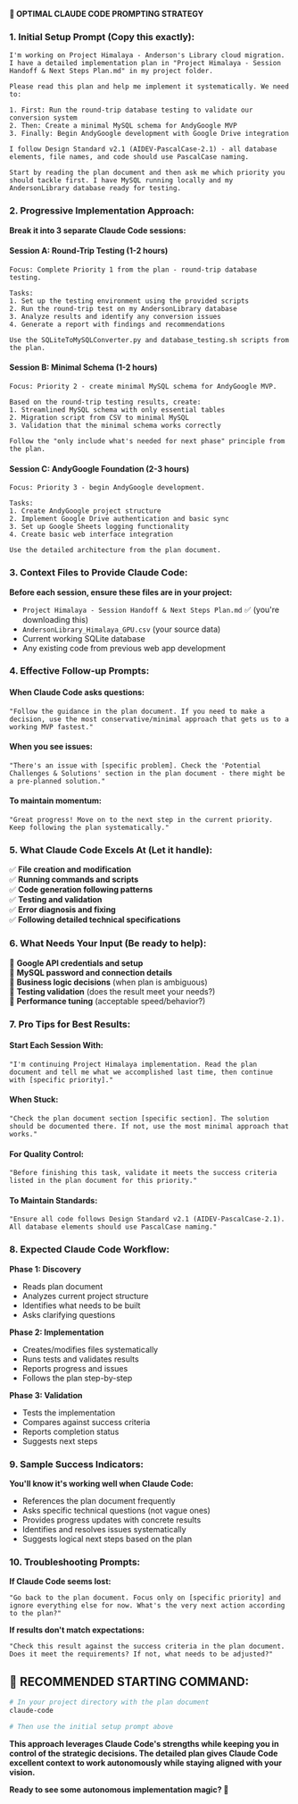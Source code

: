  **🎯 OPTIMAL CLAUDE CODE PROMPTING STRATEGY**

### **1. Initial Setup Prompt (Copy this exactly):**

```
I'm working on Project Himalaya - Anderson's Library cloud migration. I have a detailed implementation plan in "Project Himalaya - Session Handoff & Next Steps Plan.md" in my project folder.

Please read this plan and help me implement it systematically. We need to:

1. First: Run the round-trip database testing to validate our conversion system
2. Then: Create a minimal MySQL schema for AndyGoogle MVP  
3. Finally: Begin AndyGoogle development with Google Drive integration

I follow Design Standard v2.1 (AIDEV-PascalCase-2.1) - all database elements, file names, and code should use PascalCase naming.

Start by reading the plan document and then ask me which priority you should tackle first. I have MySQL running locally and my AndersonLibrary database ready for testing.
```

### **2. Progressive Implementation Approach:**

**Break it into 3 separate Claude Code sessions:**

#### **Session A: Round-Trip Testing (1-2 hours)**

```
Focus: Complete Priority 1 from the plan - round-trip database testing.

Tasks:
1. Set up the testing environment using the provided scripts
2. Run the round-trip test on my AndersonLibrary database  
3. Analyze results and identify any conversion issues
4. Generate a report with findings and recommendations

Use the SQLiteToMySQLConverter.py and database_testing.sh scripts from the plan.
```

#### **Session B: Minimal Schema (1-2 hours)**

```
Focus: Priority 2 - create minimal MySQL schema for AndyGoogle MVP.

Based on the round-trip testing results, create:
1. Streamlined MySQL schema with only essential tables
2. Migration script from CSV to minimal MySQL
3. Validation that the minimal schema works correctly

Follow the "only include what's needed for next phase" principle from the plan.
```

#### **Session C: AndyGoogle Foundation (2-3 hours)**

```
Focus: Priority 3 - begin AndyGoogle development.

Tasks:
1. Create AndyGoogle project structure
2. Implement Google Drive authentication and basic sync
3. Set up Google Sheets logging functionality
4. Create basic web interface integration

Use the detailed architecture from the plan document.
```

### **3. Context Files to Provide Claude Code:**

**Before each session, ensure these files are in your project:**

- `Project Himalaya - Session Handoff & Next Steps Plan.md` ✅ (you're downloading this)
- `AndersonLibrary_Himalaya_GPU.csv` (your source data)
- Current working SQLite database
- Any existing code from previous web app development

### **4. Effective Follow-up Prompts:**

#### **When Claude Code asks questions:**

```
"Follow the guidance in the plan document. If you need to make a decision, use the most conservative/minimal approach that gets us to a working MVP fastest."
```

#### **When you see issues:**

```
"There's an issue with [specific problem]. Check the 'Potential Challenges & Solutions' section in the plan document - there might be a pre-planned solution."
```

#### **To maintain momentum:**

```
"Great progress! Move on to the next step in the current priority. Keep following the plan systematically."
```

### **5. What Claude Code Excels At (Let it handle):**

✅ **File creation and modification**  
✅ **Running commands and scripts**  
✅ **Code generation following patterns**  
✅ **Testing and validation**  
✅ **Error diagnosis and fixing**  
✅ **Following detailed technical specifications**

### **6. What Needs Your Input (Be ready to help):**

🤔 **Google API credentials and setup**  
🤔 **MySQL password and connection details**  
🤔 **Business logic decisions** (when plan is ambiguous)  
🤔 **Testing validation** (does the result meet your needs?)  
🤔 **Performance tuning** (acceptable speed/behavior?)

### **7. Pro Tips for Best Results:**

#### **Start Each Session With:**

```
"I'm continuing Project Himalaya implementation. Read the plan document and tell me what we accomplished last time, then continue with [specific priority]."
```

#### **When Stuck:**

```
"Check the plan document section [specific section]. The solution should be documented there. If not, use the most minimal approach that works."
```

#### **For Quality Control:**

```
"Before finishing this task, validate it meets the success criteria listed in the plan document for this priority."
```

#### **To Maintain Standards:**

```
"Ensure all code follows Design Standard v2.1 (AIDEV-PascalCase-2.1). All database elements should use PascalCase naming."
```

### **8. Expected Claude Code Workflow:**

**Phase 1: Discovery**

- Reads plan document
- Analyzes current project structure  
- Identifies what needs to be built
- Asks clarifying questions

**Phase 2: Implementation**

- Creates/modifies files systematically
- Runs tests and validates results
- Reports progress and issues
- Follows the plan step-by-step

**Phase 3: Validation**  

- Tests the implementation
- Compares against success criteria
- Reports completion status
- Suggests next steps

### **9. Sample Success Indicators:**

**You'll know it's working well when Claude Code:**

- References the plan document frequently
- Asks specific technical questions (not vague ones)
- Provides progress updates with concrete results
- Identifies and resolves issues systematically
- Suggests logical next steps based on the plan

### **10. Troubleshooting Prompts:**

**If Claude Code seems lost:**

```
"Go back to the plan document. Focus only on [specific priority] and ignore everything else for now. What's the very next action according to the plan?"
```

**If results don't match expectations:**

```
"Check this result against the success criteria in the plan document. Does it meet the requirements? If not, what needs to be adjusted?"
```

## **🚀 RECOMMENDED STARTING COMMAND:**

```bash
# In your project directory with the plan document
claude-code

# Then use the initial setup prompt above
```

**This approach leverages Claude Code's strengths while keeping you in control of the strategic decisions. The detailed plan gives Claude Code excellent context to work autonomously while staying aligned with your vision.**

**Ready to see some autonomous implementation magic? 🎯**
